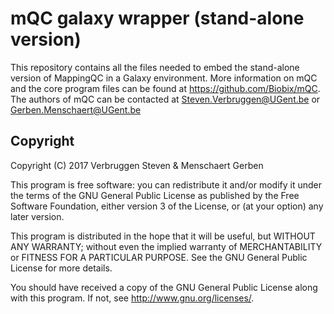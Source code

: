 # mQC galaxy wrapper (stand-alone version)
This repository contains all the files needed to embed the stand-alone version of MappingQC in a Galaxy environment.
More information on mQC and the core program files can be found at https://github.com/Biobix/mQC.
The authors of mQC can be contacted at Steven.Verbruggen@UGent.be or Gerben.Menschaert@UGent.be

## Copyright

Copyright (C) 2017 Verbruggen Steven & Menschaert Gerben

This program is free software: you can redistribute it and/or modify it under the terms of the GNU General Public License as published by the Free Software Foundation, either version 3 of the License, or (at your option) any later version.

This program is distributed in the hope that it will be useful, but WITHOUT ANY WARRANTY; without even the implied warranty of MERCHANTABILITY or FITNESS FOR A PARTICULAR PURPOSE. See the GNU General Public License for more details.

You should have received a copy of the GNU General Public License along with this program. If not, see http://www.gnu.org/licenses/.
